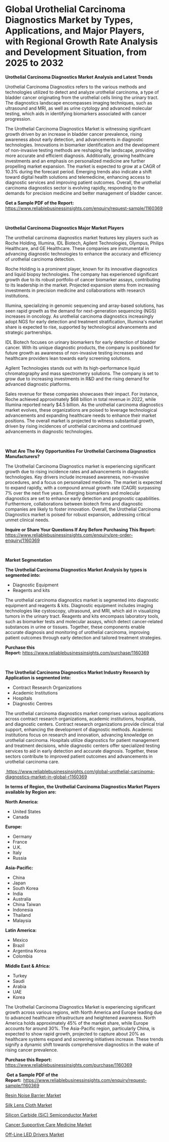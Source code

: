 <p><h1>Global Urothelial Carcinoma Diagnostics Market by Types, Applications, and Major Players, with Regional Growth Rate Analysis and Development Situation, from 2025 to 2032</h1></p><p><strong>Urothelial Carcinoma Diagnostics Market Analysis and Latest Trends</strong></p>
<p><p>Urothelial Carcinoma Diagnostics refers to the various methods and technologies utilized to detect and analyze urothelial carcinoma, a type of bladder cancer originating from the urothelial cells lining the urinary tract. The diagnostics landscape encompasses imaging techniques, such as ultrasound and MRI, as well as urine cytology and advanced molecular testing, which aids in identifying biomarkers associated with cancer progression.</p><p>The Urothelial Carcinoma Diagnostics Market is witnessing significant growth driven by an increase in bladder cancer prevalence, rising awareness about early detection, and advancements in diagnostic technologies. Innovations in biomarker identification and the development of non-invasive testing methods are reshaping the landscape, providing more accurate and efficient diagnosis. Additionally, growing healthcare investments and an emphasis on personalized medicine are further propelling market expansion. The market is expected to grow at a CAGR of 10.3% during the forecast period. Emerging trends also indicate a shift toward digital health solutions and telemedicine, enhancing access to diagnostic services and improving patient outcomes. Overall, the urothelial carcinoma diagnostics sector is evolving rapidly, responding to the demands for precision medicine and better management of bladder cancer.</p></p>
<p><strong>Get a Sample PDF of the Report:&nbsp;</strong> <a href="https://www.reliablebusinessinsights.com/enquiry/request-sample/1160369?utm_campaign=100&utm_medium=2&utm_source=Github&utm_content=ia&utm_term=22032025&utm_id=urothelial-carcinoma-diagnostics">https://www.reliablebusinessinsights.com/enquiry/request-sample/1160369</a></p>
<p>&nbsp;</p>
<p><strong>Urothelial Carcinoma Diagnostics Major Market Players</strong></p>
<p><p>The urothelial carcinoma diagnostics market features key players such as Roche Holding, Illumina, IDL Biotech, Agilent Technologies, Olympus, Philips Healthcare, and GE Healthcare. These companies are instrumental in advancing diagnostic technologies to enhance the accuracy and efficiency of urothelial carcinoma detection.</p><p>Roche Holding is a prominent player, known for its innovative diagnostics and liquid biopsy technologies. The company has experienced significant growth due to its robust portfolio of cancer biomarker assays, contributing to its leadership in the market. Projected expansion stems from increasing investments in precision medicine and collaborations with research institutions.</p><p>Illumina, specializing in genomic sequencing and array-based solutions, has seen rapid growth as the demand for next-generation sequencing (NGS) increases in oncology. As urothelial carcinoma diagnostics increasingly adopt NGS for early detection and treatment stratification, Illumina's market share is expected to rise, supported by technological advancements and strategic partnerships.</p><p>IDL Biotech focuses on urinary biomarkers for early detection of bladder cancer. With its unique diagnostic products, the company is positioned for future growth as awareness of non-invasive testing increases and healthcare providers lean towards early screening solutions.</p><p>Agilent Technologies stands out with its high-performance liquid chromatography and mass spectrometry solutions. The company is set to grow due to increasing investments in R&D and the rising demand for advanced diagnostic platforms.</p><p>Sales revenue for these companies showcases their impact. For instance, Roche achieved approximately $68 billion in total revenue in 2022, while Illumina reported nearly $4.5 billion. As the urothelial carcinoma diagnostics market evolves, these organizations are poised to leverage technological advancements and expanding healthcare needs to enhance their market positions. The overall market is projected to witness substantial growth, driven by rising incidences of urothelial carcinoma and continued advancements in diagnostic technologies.</p></p>
<p>&nbsp;</p>
<p><strong>What Are The Key Opportunities For Urothelial Carcinoma Diagnostics Manufacturers?</strong></p>
<p><p>The Urothelial Carcinoma Diagnostics market is experiencing significant growth due to rising incidence rates and advancements in diagnostic technologies. Key drivers include increased awareness, non-invasive procedures, and a focus on personalized medicine. The market is expected to expand rapidly, with a compound annual growth rate (CAGR) surpassing 7% over the next five years. Emerging biomarkers and molecular diagnostics are set to enhance early detection and prognostic capabilities. Furthermore, collaborations between biotech firms and diagnostic companies are likely to foster innovation. Overall, the Urothelial Carcinoma Diagnostics market is poised for robust expansion, addressing critical unmet clinical needs.</p></p>
<p><strong>Inquire or Share Your Questions If Any Before Purchasing This Report:</strong> <a href="https://www.reliablebusinessinsights.com/enquiry/pre-order-enquiry/1160369?utm_campaign=100&utm_medium=2&utm_source=Github&utm_content=ia&utm_term=22032025&utm_id=urothelial-carcinoma-diagnostics">https://www.reliablebusinessinsights.com/enquiry/pre-order-enquiry/1160369</a></p>
<p>&nbsp;</p>
<p><strong>Market Segmentation</strong></p>
<p><strong>The Urothelial Carcinoma Diagnostics Market Analysis by types is segmented into:</strong></p>
<p><ul><li>Diagnostic Equipment</li><li>Reagents and kits</li></ul></p>
<p><p>The urothelial carcinoma diagnostics market is segmented into diagnostic equipment and reagents & kits. Diagnostic equipment includes imaging technologies like cystoscopy, ultrasound, and MRI, which aid in visualizing tumors in the urinary tract. Reagents and kits encompass laboratory tools, such as biomarker tests and molecular assays, which detect cancer-related substances in urine or tissues. Together, these components enable accurate diagnosis and monitoring of urothelial carcinoma, improving patient outcomes through early detection and tailored treatment strategies.</p></p>
<p><strong>Purchase this Report:&nbsp;</strong><a href="https://www.reliablebusinessinsights.com/purchase/1160369?utm_campaign=100&utm_medium=2&utm_source=Github&utm_content=ia&utm_term=22032025&utm_id=urothelial-carcinoma-diagnostics">https://www.reliablebusinessinsights.com/purchase/1160369</a></p>
<p>&nbsp;</p>
<p><strong>The Urothelial Carcinoma Diagnostics Market Industry Research by Application is segmented into:</strong></p>
<p><ul><li>Contract Research Organizations</li><li>Academic Institutions</li><li>Hospitals</li><li>Diagnostic Centres</li></ul></p>
<p><p>The urothelial carcinoma diagnostics market comprises various applications across contract research organizations, academic institutions, hospitals, and diagnostic centers. Contract research organizations provide clinical trial support, enhancing the development of diagnostic methods. Academic institutions focus on research and innovation, advancing knowledge on urothelial carcinoma. Hospitals utilize diagnostics for patient management and treatment decisions, while diagnostic centers offer specialized testing services to aid in early detection and accurate diagnosis. Together, these sectors contribute to improved patient outcomes and advancements in urothelial carcinoma care.</p></p>
<p><a href="https://www.reliablebusinessinsights.com/global-urothelial-carcinoma-diagnostics-market-in-global-r1160369?utm_campaign=100&utm_medium=2&utm_source=Github&utm_content=ia&utm_term=22032025&utm_id=urothelial-carcinoma-diagnostics">&nbsp;https://www.reliablebusinessinsights.com/global-urothelial-carcinoma-diagnostics-market-in-global-r1160369</a></p>
<p><strong>In terms of Region, the Urothelial Carcinoma Diagnostics Market Players available by Region are:</strong></p>
<p>
    <p> <strong> North America: </strong>
        <ul>
            <li>United States</li>
            <li>Canada</li>
        </ul>
        </p> 
    <p> <strong> Europe: </strong>
        <ul>
            <li>Germany</li>
            <li>France</li>
            <li>U.K.</li>
            <li>Italy</li>
            <li>Russia</li>
        </ul>
        </p> 
    <p> <strong> Asia-Pacific: </strong>
        <ul>
            <li>China</li>
            <li>Japan</li>
            <li>South Korea</li>
            <li>India</li>
            <li>Australia</li>
            <li>China Taiwan</li>
            <li>Indonesia</li>
            <li>Thailand</li>
            <li>Malaysia</li>
        </ul>
        </p> 
    <p> <strong> Latin America: </strong>
        <ul>
            <li>Mexico</li>
            <li>Brazil</li>
            <li>Argentina Korea</li>
            <li>Colombia</li>
        </ul>
        </p> 
    <p> <strong> Middle East & Africa: </strong>
        <ul>
            <li>Turkey</li>
            <li>Saudi</li>
            <li>Arabia</li>
            <li>UAE</li>
            <li>Korea</li>
        </ul>
    </p>
    </p>
<p><p>The Urothelial Carcinoma Diagnostics Market is experiencing significant growth across various regions, with North America and Europe leading due to advanced healthcare infrastructure and heightened awareness. North America holds approximately 45% of the market share, while Europe accounts for around 30%. The Asia-Pacific region, particularly China, is expected to show rapid growth, projected to capture about 20% as healthcare systems expand and screening initiatives increase. These trends signify a dynamic shift towards comprehensive diagnostics in the wake of rising cancer prevalence.</p></p>
<p><strong>Purchase this Report: </strong><a href="https://www.reliablebusinessinsights.com/purchase/1160369?utm_campaign=100&utm_medium=2&utm_source=Github&utm_content=ia&utm_term=22032025&utm_id=urothelial-carcinoma-diagnostics">https://www.reliablebusinessinsights.com/purchase/1160369</a></p>
<p>&nbsp;<strong>Get a Sample PDF of the Report:&nbsp;&nbsp;</strong><a href="https://www.reliablebusinessinsights.com/enquiry/request-sample/1160369?utm_campaign=100&utm_medium=2&utm_source=Github&utm_content=ia&utm_term=22032025&utm_id=urothelial-carcinoma-diagnostics">https://www.reliablebusinessinsights.com/enquiry/request-sample/1160369</a></p>
<p><strong></strong></p>
<p><p><a href="https://github.com/kuciakkukalo/Market-Research-Report-List-1/blob/main/resin-noise-barrier-market.md?utm_campaign=100&utm_medium=2&utm_source=Github&utm_content=ia&utm_term=22032025&utm_id=urothelial-carcinoma-diagnostics">Resin Noise Barrier Market</a></p><p><a href="https://github.com/cordaysamaya/Market-Research-Report-List-1/blob/main/silk-lens-cloth-market.md?utm_campaign=100&utm_medium=2&utm_source=Github&utm_content=ia&utm_term=22032025&utm_id=urothelial-carcinoma-diagnostics">Silk Lens Cloth Market</a></p><p><a href="https://github.com/botocniveda/Market-Research-Report-List-1/blob/main/silicon-carbide-sic-semiconductor-market.md?utm_campaign=100&utm_medium=2&utm_source=Github&utm_content=ia&utm_term=22032025&utm_id=urothelial-carcinoma-diagnostics">Silicon Carbide (SiC) Semiconductor Market</a></p><p><a href="https://github.com/taffouasaoka/Market-Research-Report-List-1/blob/main/cancer-supportive-care-medicine-market.md?utm_campaign=100&utm_medium=2&utm_source=Github&utm_content=ia&utm_term=22032025&utm_id=urothelial-carcinoma-diagnostics">Cancer Supportive Care Medicine Market</a></p><p><a href="https://github.com/obajimlaweh59/Market-Research-Report-List-1/blob/main/off-line-led-drivers-market.md?utm_campaign=100&utm_medium=2&utm_source=Github&utm_content=ia&utm_term=22032025&utm_id=urothelial-carcinoma-diagnostics">Off-Line LED Drivers Market</a></p></p>